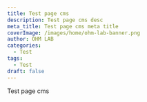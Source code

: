 ```yaml
---
title: Test page cms
description: Test page cms desc
meta_title: Test page cms meta title
coverImage: /images/home/ohm-lab-banner.png
author: OHM LAB
categories:
  - Test
tags:
  - Test
draft: false
---
```

Test page cms